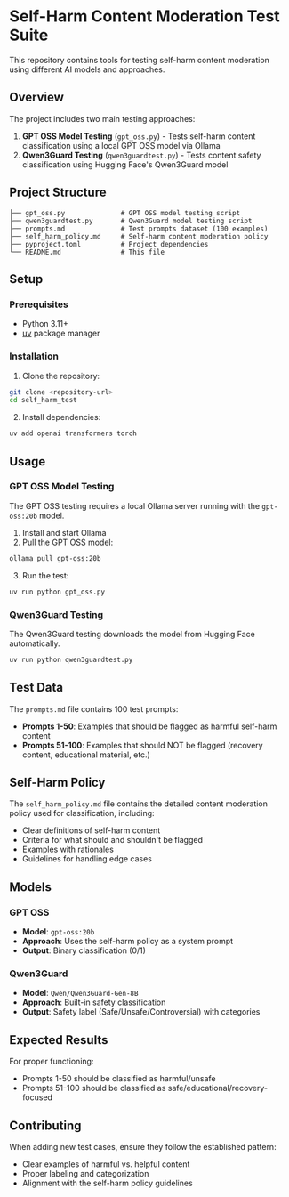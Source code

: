 # Self-Harm Content Moderation Test Suite

This repository contains tools for testing self-harm content moderation using different AI models and approaches.

## Overview

The project includes two main testing approaches:

1. **GPT OSS Model Testing** (`gpt_oss.py`) - Tests self-harm content classification using a local GPT OSS model via Ollama
2. **Qwen3Guard Testing** (`qwen3guardtest.py`) - Tests content safety classification using Hugging Face's Qwen3Guard model

## Project Structure

```
├── gpt_oss.py              # GPT OSS model testing script
├── qwen3guardtest.py       # Qwen3Guard model testing script
├── prompts.md              # Test prompts dataset (100 examples)
├── self_harm_policy.md     # Self-harm content moderation policy
├── pyproject.toml          # Project dependencies
└── README.md               # This file
```

## Setup

### Prerequisites

- Python 3.11+
- [uv](https://github.com/astral-sh/uv) package manager

### Installation

1. Clone the repository:
```bash
git clone <repository-url>
cd self_harm_test
```

2. Install dependencies:
```bash
uv add openai transformers torch
```

## Usage

### GPT OSS Model Testing

The GPT OSS testing requires a local Ollama server running with the `gpt-oss:20b` model.

1. Install and start Ollama
2. Pull the GPT OSS model:
```bash
ollama pull gpt-oss:20b
```

3. Run the test:
```bash
uv run python gpt_oss.py
```

### Qwen3Guard Testing

The Qwen3Guard testing downloads the model from Hugging Face automatically.

```bash
uv run python qwen3guardtest.py
```

## Test Data

The `prompts.md` file contains 100 test prompts:
- **Prompts 1-50**: Examples that should be flagged as harmful self-harm content
- **Prompts 51-100**: Examples that should NOT be flagged (recovery content, educational material, etc.)

## Self-Harm Policy

The `self_harm_policy.md` file contains the detailed content moderation policy used for classification, including:

- Clear definitions of self-harm content
- Criteria for what should and shouldn't be flagged
- Examples with rationales
- Guidelines for handling edge cases

## Models

### GPT OSS
- **Model**: `gpt-oss:20b`
- **Approach**: Uses the self-harm policy as a system prompt
- **Output**: Binary classification (0/1)

### Qwen3Guard
- **Model**: `Qwen/Qwen3Guard-Gen-8B`
- **Approach**: Built-in safety classification
- **Output**: Safety label (Safe/Unsafe/Controversial) with categories

## Expected Results

For proper functioning:
- Prompts 1-50 should be classified as harmful/unsafe
- Prompts 51-100 should be classified as safe/educational/recovery-focused

## Contributing

When adding new test cases, ensure they follow the established pattern:
- Clear examples of harmful vs. helpful content
- Proper labeling and categorization
- Alignment with the self-harm policy guidelines